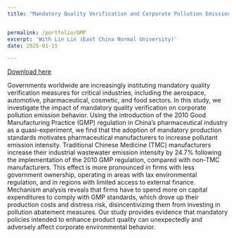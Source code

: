 ```yaml
---
title: "Mandatory Quality Verification and Corporate Pollution Emissions"


permalink: /portfolio/GMP
excerpt: 'With Lin Lin (East China Normal University)'
date: 2025-01-15

---
```

[Download here](https://papers.ssrn.com/sol3/papers.cfm?abstract_id=5012500)

Governments worldwide are increasingly instituting mandatory quality verification measures for critical industries, including the aerospace, automotive, pharmaceutical, cosmetic, and food sectors. In this study, we investigate the impact of mandatory quality verification on corporate pollution emission behavior. Using the introduction of the 2010 Good Manufacturing Practice (GMP) regulation in China’s pharmaceutical industry as a
quasi-experiment, we find that the adoption of mandatory production standards motivates pharmaceutical manufacturers to increase pollutant emission intensity. Traditional Chinese Medicine (TMC) manufacturers increase their industrial wastewater emission intensity by 24.7% following the implementation of the 2010 GMP regulation, compared with non-TMC manufacturers. This effect is more pronounced in firms with less government ownership, operating in areas with lax environmental regulation, and in regions with limited access to external finance. Mechanism analysis reveals that firms have to spend more on capital expenditures to comply with GMP standards, which drove up their production costs and distress risk, disincentivizing them from investing in pollution abatement measures. Our study provides evidence that mandatory policies intended to enhance product quality can unexpectedly and adversely affect corporate environmental behavior.
